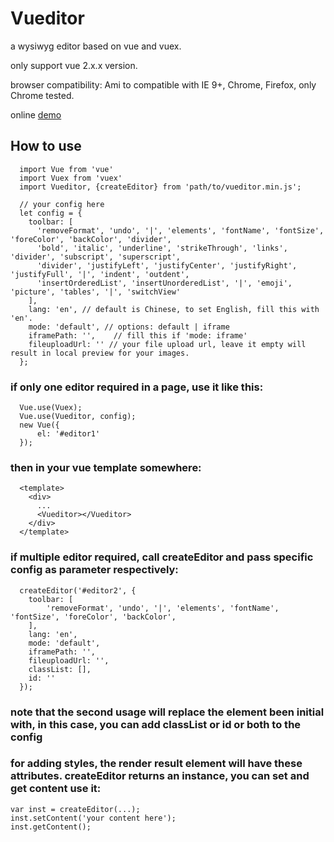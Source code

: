 # Vueditor
a wysiwyg editor based on vue and vuex.

only support vue 2.x.x version.

browser compatibility: Ami to compatible with IE 9+, Chrome, Firefox, only Chrome tested.

online [demo](http://hifarer.github.io/Vueditor/)

## How to use
```
  import Vue from 'vue'
  import Vuex from 'vuex'
  import Vueditor, {createEditor} from 'path/to/vueditor.min.js';

  // your config here
  let config = {
    toolbar: [
      'removeFormat', 'undo', '|', 'elements', 'fontName', 'fontSize', 'foreColor', 'backColor', 'divider',
      'bold', 'italic', 'underline', 'strikeThrough', 'links', 'divider', 'subscript', 'superscript',
      'divider', 'justifyLeft', 'justifyCenter', 'justifyRight', 'justifyFull', '|', 'indent', 'outdent',
      'insertOrderedList', 'insertUnorderedList', '|', 'emoji', 'picture', 'tables', '|', 'switchView'
    ],
    lang: 'en', // default is Chinese, to set English, fill this with 'en'.
    mode: 'default', // options: default | iframe
    iframePath: '',    // fill this if 'mode: iframe'
    fileuploadUrl: '' // your file upload url, leave it empty will result in local preview for your images.
  };
```
### if only one editor required in a page, use it like this:
```  
  Vue.use(Vuex);
  Vue.use(Vueditor, config);
  new Vue({
      el: '#editor1'
  });
```
### then in your vue template somewhere:
```
  <template>
    <div>
      ...
      <Vueditor></Vueditor>
    </div>
  </template>
```

### if multiple editor required, call createEditor and pass specific config as parameter respectively:
```
  createEditor('#editor2', {
    toolbar: [
        'removeFormat', 'undo', '|', 'elements', 'fontName', 'fontSize', 'foreColor', 'backColor', 
    ],
    lang: 'en',
    mode: 'default',
    iframePath: '',
    fileuploadUrl: '',
    classList: [],
    id: ''
  });
```
### note that the second usage will replace the element been initial with, in this case, you can add classList or id or both to the config
### for adding styles, the render result element will have these attributes. createEditor returns an instance, you can set and get content use it:
```
var inst = createEditor(...);
inst.setContent('your content here');
inst.getContent();
```